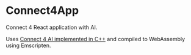 # Connect4App

Connect 4 React application with AI.

Uses [Connect 4 AI implemented in C++](https://github.com/danielmcmillan/Connect4AI) and compiled to WebAssembly using Emscripten.
